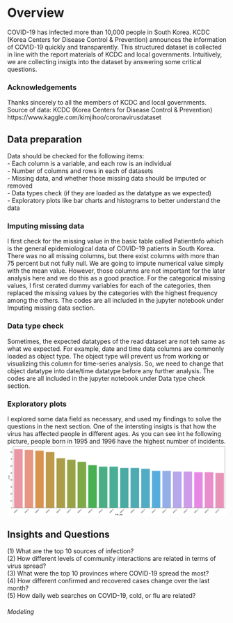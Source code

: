 <!DOCTYPE html>
<html>
<body>

<h1>Overview</h1>
COVID-19 has infected more than 10,000 people in South Korea. KCDC (Korea Centers for Disease Control & Prevention) announces the information of COVID-19 quickly and transparently. This structured dataset is collected in line with the report materials of KCDC and local governments. Intuitively, we are collecting insigts into the dataset by answering some critical questions.

<h3>Acknowledgements</h3>
Thanks sincerely to all the members of KCDC and local governments.
Source of data: KCDC (Korea Centers for Disease Control & Prevention)
https://www.kaggle.com/kimjihoo/coronavirusdataset

<h2>Data preparation</h2>
Data should be checked for the following items:
<br />
 - Each column is a variable, and each row is an individual
 <br />
 - Number of columns and rows in each of datasets
 <br />
 - Missing data, and whether those missing data should be imputed or removed
 <br />
 - Data types check (if they are loaded as the datatype as we expected)
 <br />
 - Exploratory plots like bar charts and histograms to better understand the data
 <br />

 <h3>Imputing missing data</h3>
I first check for the missing value in the basic table called PatientInfo which is the general epidemiological data of COVID-19 patients in South Korea. There was no all missing columns, but there exist columns with more than 75 percent but not fully null. We are going to impute numerical value simply with the mean value. However, those columns are not important for the later analysis here and we do this as a good practice. For the categorical missing values, I first cerated dummy variables for each of the categories, then replaced the missing values by the categories with the highest frequency among the others. The codes are all included in the jupyter notebook under Imputing missing data section.  

<h3> Data type check </h3>
Sometimes, the expected datatypes of the read dataset are not teh same as what we expected. For example, date and time data columns are commonly loaded as object type. The object type will prevent us from working or visualizing this column for time-series analysis. So, we need to change that object datatype into date/time datatype before any further analysis. The codes are all included in the jupyter notebook under Data type check section.   

<h3> Exploratory plots </h3>
I explored some data field as necessary, and used my findings to solve the questions in the next section.
One of the intersting insigts is that how the virus has affected people in different ages. As you can see int he following picture, people born in 1995 and 1996 have the highest number of incidents.

<img src="plots/birth.png" style="vertical-align:bottom">

<h2>Insights and Questions</h2>
(1) What are the top 10 sources of infection? 
<br />
(2) How different levels of community interactions are related in terms of virus spread? 
<br />
(3) What were the top 10 provinces where COVID-19 spread the most?
<br />
(4) How different confirmed and recovered cases change over the last month?
<br />
(5) How daily web searches on COVID-19, cold, or flu are related?
<br />
<h6>Modeling</h6>

</body>
</html>

